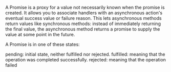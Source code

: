 A Promise is a proxy for a value not necessarily known when the promise is created. It allows you to associate handlers with an asynchronous action's eventual success value or failure reason. This lets asynchronous methods return values like synchronous methods: instead of immediately returning the final value, the asynchronous method returns a promise to supply the value at some point in the future.


A Promise is in one of these states:

pending: initial state, neither fulfilled nor rejected.
fulfilled: meaning that the operation was completed successfully.
rejected: meaning that the operation failed